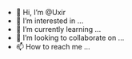 - 👋 Hi, I’m @Uxir
- 👀 I’m interested in ...
- 🌱 I’m currently learning ...
- 💞️ I’m looking to collaborate on ...
- 📫 How to reach me ...

<!---
Uxir/Uxir is a ✨ special ✨ repository because its `README.md` (this file) appears on your GitHub profile.
You can click the Preview link to take a look at your changes.
--->
